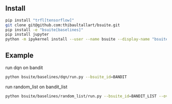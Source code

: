 ## Install
```bash
pip install "trfl[tensorflow]"
git clone git@github.com:thibaultallart/bsuite.git
pip install -e "bsuite[baselines]"
pip install jupyter
python -m ipykernel install --user --name bsuite --display-name "bsuite"
```

## Example
run dqn on bandit
```bash 
python bsuite/baselines/dqn/run.py --bsuite_id=BANDIT
```

run random_list on bandit_list
```bash 
python bsuite/baselines/random_list/run.py --bsuite_id=BANDIT_LIST --overwrite=True
```